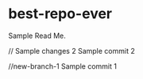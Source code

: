 # best-repo-ever

Sample Read Me. 

// Sample changes 2
Sample commit 2

//new-branch-1 
Sample commit 1
